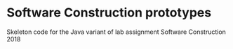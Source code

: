 Software Construction prototypes
================================

Skeleton code for the Java variant of lab assignment Software Construction 2018
